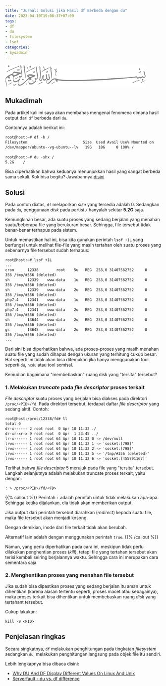 ```yaml
---
title: "Jurnal: Solusi jika Hasil df Berbeda dengan du"
date: 2023-04-10T19:08:37+07:00
tags:
- df
- du
- filesystem
- lsof
categories:
- Sysadmin
---
```


![Bismillah](/images/bismillah-2.png#center)

## Mukadimah

Pada artikel kali ini saya akan membahas mengenai fenomena dimana hasil output dari `df` berbeda dari `du`.

Contohnya adalah berikut ini:

```
root@host:~# df -h /
Filesystem                         Size  Used Avail Use% Mounted on
/dev/mapper/ubuntu--vg-ubuntu--lv   19G   18G     0 100% /

root@host:~# du -shx /
5.2G    /
```

Bisa diperhatikan bahwa keduanya menunjukkan hasil yang sangat berbeda sama sekali. Kok bisa begitu? Jawabannya [disini](#penjelasan-ringkas)

## Solusi

Pada contoh diatas, `df` melaporkan _size_ yang tersedia adalah 0. Sedangkan pada `du`, penggunaan _disk_ pada partisi `/` hanyalah sekitar __5.2G__ saja.

Kemungkinan besar, ada suatu proses yang sedang berjalan yang menahan suatu/beberapa file yang berukuran besar. Sehingga, file tersebut tidak benar-benar terhapus pada sistem.

Untuk memastikan hal ini, bisa kita gunakan perintah `lsof +1L` yang berfungsi untuk melihat file-file yang masih tertahan oleh suatu proses yang sebenarnya file tersebut sudah terhapus:

```
root@host:~# lsof +1L 
...
cron      12338        root    5u   REG  253,0 31407562752     0    356 /tmp/#356 (deleted)
sh        12339    www-data    1u   REG  253,0 31407562752     0    356 /tmp/#356 (deleted)
sh        12339    www-data    2u   REG  253,0 31407562752     0    356 /tmp/#356 (deleted)
php7.4    12341    www-data    1u   REG  253,0 31407562752     0    356 /tmp/#356 (deleted)
php7.4    12341    www-data    2u   REG  253,0 31407562752     0    356 /tmp/#356 (deleted)
sh        13644    www-data    2u   REG  253,0 31407562752     0    356 /tmp/#356 (deleted)
gs        13645    www-data    2u   REG  253,0 31407562752     0    356 /tmp/#356 (deleted)
...
```

Dari sini bisa diperhatikan bahwa, ada proses-proses yang masih menahan suatu file yang sudah dihapus dengan ukuran yang terhitung cukup besar. Hal seperti ini tidak akan bisa ditemukan jika hanya menggunakan tool seperti `du`, `ncdu` atau tool semisal.

Kemudian bagaimana "membebaskan" ruang disk yang "tersita" tersebut?


### 1. Melakukan _truncate_ pada _file descriptor_ proses terkait

_File descriptor_ suatu proses yang berjalan bisa diakses pada direktori `/proc/<PID>/fd`. Pada direktori tersebut, terdapat daftar _file descriptor_ yang sedang aktif. Contoh:

```
root@host:/proc/12338/fd# ll
total 0
dr-x------ 2 root root  0 Apr 10 11:32 ./
dr-xr-xr-x 9 root root  0 Apr  1 23:45 ../
lr-x------ 1 root root 64 Apr 10 11:32 0 -> /dev/null                                  
lrwx------ 1 root root 64 Apr 10 11:32 1 -> 'socket:[798]'                                                                                 lrwx------ 1 root root 64 Apr 10 11:32 2 -> 'socket:[798]'                                  
lrwx------ 1 root root 64 Apr 10 11:32 5 -> '/tmp/#356 (deleted)'                                                                          lrwx------ 1 root root 64 Apr 10 11:32 6 -> 'socket:[455791167]'
```

Terlihat bahwa _file descriptor_ 5 merujuk pada file yang "tersita" tersebut. Langkah selanjutnya adalah melakukan truncate proses terkait, yaitu dengan:

```
: > /proc/<PID>/fd/<FD>
```

{{% callout %}}
Perintah `:` adalah perintah untuk tidak melakukan apa-apa. Sehingga ketika dijalankan, dia tidak akan memberikan output.

Jika output dari perintah tersebut diarahkan (_redirect_) kepada suatu file, maka file tersebut akan menjadi kosong.

Dengan demikian, inode dari file terkait tidak akan berubah.

Alternatif lain adalah dengan menggunakan perintah `true`.
{{% /callout %}}

Namun, yang perlu diperhatikan pada cara ini, meskipun tidak perlu dilakukan penghentian proses (_kill_), tetapi file yang tertahan tersebut akan terisi kembali seiring berjalannya waktu. Sehingga cara ini merupakan cara sementara saja.

### 2. Menghentikan proses yang menahan file tersebut

Jika sudah bisa dipastikan proses yang sedang berjalan itu aman untuk dihentikan (karena alasan tertentu seperti, proses macet atau sebagainya), maka proses terkait bisa dihentikan untuk membebaskan ruang _disk_ yang tertahant tersebut.

Cukup lakukan:

```
kill -9 <PID>
```

## Penjelasan ringkas

Secara singkatnya, `df` melakukan penghitungan pada tingkatan _filesystem_ sedangkan `du`, melakukan penghitungan langsung pada objek file itu sendiri.

Lebih lengkapnya bisa dibaca disini:
- [Why DU And DF Display Different Values On Linux And Unix](https://linuxshellaccount.blogspot.com/2008/12/why-du-and-df-display-different-values.html)
- [Serverfault - du vs. df difference](https://serverfault.com/questions/57098/du-vs-df-difference)

